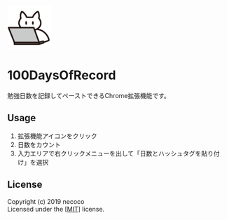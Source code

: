 <img width="100" src="https://github.com/necocon/100DaysOfRecord/blob/readme/icon/cat_pc_icon_128.png?raw=true" alt="100DaysOfRecord logo"></a>

<h1>100DaysOfRecord</h1>
勉強日数を記録してペーストできるChrome拡張機能です。

<h2>Usage</h2>
<!--TODO: ストアに拡張機能をアップロードしたらリンクを作成して公開します。
<a href="">Chromeウェブストア</a><br> -->
<ol>
<li>拡張機能アイコンをクリック</li>
<li>日数をカウント</li>
<li>入力エリアで右クリックメニューを出して「日数とハッシュタグを貼り付け」を選択</li>
</ol>

<h2>License</h2>
Copyright (c) 2019 necoco<br>
Licensed under the <a href="LICENSE.txt">[MIT]</a> license.